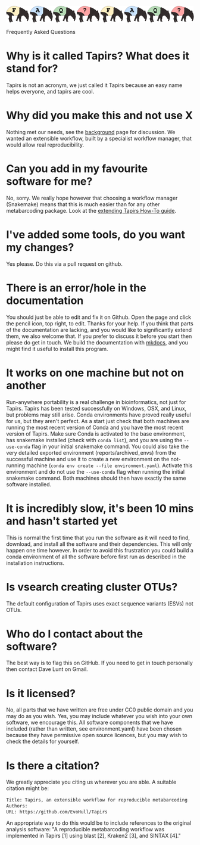 ![tapirs_logo](../images/faq.png)

Frequently Asked Questions

# Why is it called Tapirs? What does it stand for?
Tapirs is not an acronym, we just called it Tapirs because an easy name helps everyone, and tapirs are cool.

# Why did you make this and not use X
Nothing met our needs, see the [background](background.md) page for discussion. We wanted an extensible workflow, built by a specialist workflow manager, that would allow real reproducibility.

# Can you add in my favourite software for me?
No, sorry. We really hope however that choosing a workflow manager (Snakemake) means that this is much easier than for any other metabarcoding package. Look at the [extending Tapirs How-To guide](../Running-Tapirs/extending.md).

# I've added some tools, do you want my changes?
Yes please. Do this via a pull request on github.

# There is an error/hole in the documentation
You should just be able to edit and fix it on Github. Open the page and click the pencil icon, top right, to edit. Thanks for your help. If you think that parts of the documentation are lacking, and you would like to significantly extend them, we also welcome that. If you prefer to discuss it before you start then please do get in touch. We build the documentation with [mkdocs](https://www.mkdocs.org/), and you might find it useful to install this program.

# It works on one machine but not on another
Run-anywhere portability is a real challenge in bioinformatics, not just for Tapirs. Tapirs has been tested successfully on Windows, OSX, and Linux, but problems may still arise. Conda environments have proved really useful for us, but they aren't perfect. As a start just check that both machines are running the most recent version of Conda and you have the most recent version of Tapirs. Make sure Conda is activated to the base environment, has snakemake installed (check with `conda list`), and you are using the `--use-conda` flag in your initial snakemake command. You could also take the very detailed exported environment (reports/archived_envs) from the successful machine and use it to create a new environment on the not-running machine (`conda env create --file environment.yaml`). Activate this environment and do not use the `--use-conda` flag when running the initial snakemake command. Both machines should then have exactly the same software installed.

# It is incredibly slow, it's been 10 mins and hasn't started yet
This is normal the first time that you run the software as it will need to find, download, and install all the software and their dependencies. This will only happen one time however. In order to avoid this frustration you could build a conda environment of all the software before first run as described in the installation instructions.

# Is vsearch creating cluster OTUs?
The default configuration of Tapirs uses exact sequence variants (ESVs) not OTUs.

# Who do I contact about the software?
The best way is to flag this on GitHub. If you need to get in touch personally then contact Dave Lunt on Gmail.

# Is it licensed?
No, all parts that we have written are free under CC0 public domain and you may do as you wish. Yes, you may include whatever you wish into your own software, we encourage this. All software components that we have included (rather than written, see environment.yaml) have been chosen because they have permissive open source licences, but you may wish to check the details for yourself.

# Is there a citation?
We greatly appreciate you citing us wherever you are able. A suitable citation might be:
```
Title: Tapirs, an extensible workflow for reproducible metabarcoding
Authors:
URL: https://github.com/EvoHull/Tapirs
```

An appropriate way to do this would be to include references to the original analysis software: "A reproducible metabarcoding workflow was implemented in Tapirs [1] using blast [2], Kraken2 [3], and SINTAX [4]."
